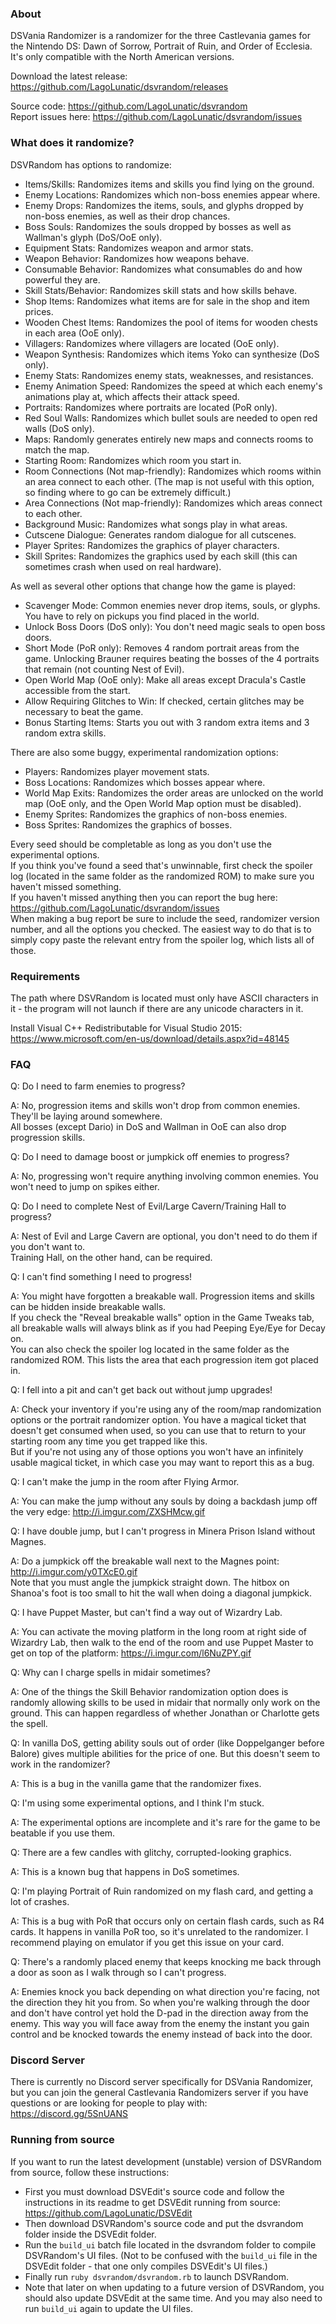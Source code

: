 
### About

DSVania Randomizer is a randomizer for the three Castlevania games for the Nintendo DS: Dawn of Sorrow, Portrait of Ruin, and Order of Ecclesia. It's only compatible with the North American versions.  

Download the latest release: https://github.com/LagoLunatic/dsvrandom/releases  

Source code: https://github.com/LagoLunatic/dsvrandom  
Report issues here: https://github.com/LagoLunatic/dsvrandom/issues  

### What does it randomize?

DSVRandom has options to randomize:  
* Items/Skills: Randomizes items and skills you find lying on the ground.  
* Enemy Locations: Randomizes which non-boss enemies appear where.  
* Enemy Drops: Randomizes the items, souls, and glyphs dropped by non-boss enemies, as well as their drop chances.  
* Boss Souls: Randomizes the souls dropped by bosses as well as Wallman's glyph (DoS/OoE only).  
* Equipment Stats: Randomizes weapon and armor stats.  
* Weapon Behavior: Randomizes how weapons behave.  
* Consumable Behavior: Randomizes what consumables do and how powerful they are.  
* Skill Stats/Behavior: Randomizes skill stats and how skills behave.  
* Shop Items: Randomizes what items are for sale in the shop and item prices.  
* Wooden Chest Items: Randomizes the pool of items for wooden chests in each area (OoE only).  
* Villagers: Randomizes where villagers are located (OoE only).  
* Weapon Synthesis: Randomizes which items Yoko can synthesize (DoS only).  
* Enemy Stats: Randomizes enemy stats, weaknesses, and resistances.  
* Enemy Animation Speed: Randomizes the speed at which each enemy's animations play at, which affects their attack speed.  
* Portraits: Randomizes where portraits are located (PoR only).  
* Red Soul Walls: Randomizes which bullet souls are needed to open red walls (DoS only).  
* Maps: Randomly generates entirely new maps and connects rooms to match the map.  
* Starting Room: Randomizes which room you start in.  
* Room Connections (Not map-friendly): Randomizes which rooms within an area connect to each other. (The map is not useful with this option, so finding where to go can be extremely difficult.)  
* Area Connections (Not map-friendly): Randomizes which areas connect to each other.  
* Background Music: Randomizes what songs play in what areas.  
* Cutscene Dialogue: Generates random dialogue for all cutscenes.  
* Player Sprites: Randomizes the graphics of player characters.  
* Skill Sprites: Randomizes the graphics used by each skill (this can sometimes crash when used on real hardware).  

As well as several other options that change how the game is played:  
* Scavenger Mode: Common enemies never drop items, souls, or glyphs. You have to rely on pickups you find placed in the world.  
* Unlock Boss Doors (DoS only): You don't need magic seals to open boss doors.  
* Short Mode (PoR only): Removes 4 random portrait areas from the game. Unlocking Brauner requires beating the bosses of the 4 portraits that remain (not counting Nest of Evil).  
* Open World Map (OoE only): Make all areas except Dracula's Castle accessible from the start.  
* Allow Requiring Glitches to Win: If checked, certain glitches may be necessary to beat the game.  
* Bonus Starting Items: Starts you out with 3 random extra items and 3 random extra skills.  

There are also some buggy, experimental randomization options:  
* Players: Randomizes player movement stats.  
* Boss Locations: Randomizes which bosses appear where.  
* World Map Exits: Randomizes the order areas are unlocked on the world map (OoE only, and the Open World Map option must be disabled).  
* Enemy Sprites: Randomizes the graphics of non-boss enemies.  
* Boss Sprites: Randomizes the graphics of bosses.  

Every seed should be completable as long as you don't use the experimental options.  
If you think you've found a seed that's unwinnable, first check the spoiler log (located in the same folder as the randomized ROM) to make sure you haven't missed something.  
If you haven't missed anything then you can report the bug here: https://github.com/LagoLunatic/dsvrandom/issues  
When making a bug report be sure to include the seed, randomizer version number, and all the options you checked. The easiest way to do that is to simply copy paste the relevant entry from the spoiler log, which lists all of those.  

### Requirements

The path where DSVRandom is located must only have ASCII characters in it - the program will not launch if there are any unicode characters in it.  

Install Visual C++ Redistributable for Visual Studio 2015: https://www.microsoft.com/en-us/download/details.aspx?id=48145  

### FAQ

Q: Do I need to farm enemies to progress?  

A: No, progression items and skills won't drop from common enemies. They'll be laying around somewhere.  
All bosses (except Dario) in DoS and Wallman in OoE can also drop progression skills.  

Q: Do I need to damage boost or jumpkick off enemies to progress?  

A: No, progressing won't require anything involving common enemies. You won't need to jump on spikes either.  

Q: Do I need to complete Nest of Evil/Large Cavern/Training Hall to progress?  

A: Nest of Evil and Large Cavern are optional, you don't need to do them if you don't want to.  
Training Hall, on the other hand, can be required.  

Q: I can't find something I need to progress!  

A: You might have forgotten a breakable wall. Progression items and skills can be hidden inside breakable walls.  
If you check the "Reveal breakable walls" option in the Game Tweaks tab, all breakable walls will always blink as if you had Peeping Eye/Eye for Decay on.  
You can also check the spoiler log located in the same folder as the randomized ROM. This lists the area that each progression item got placed in.  

Q: I fell into a pit and can't get back out without jump upgrades!  

A: Check your inventory if you're using any of the room/map randomization options or the portrait randomizer option. You have a magical ticket that doesn't get consumed when used, so you can use that to return to your starting room any time you get trapped like this.  
But if you're not using any of those options you won't have an infinitely usable magical ticket, in which case you may want to report this as a bug.  

Q: I can't make the jump in the room after Flying Armor.  

A: You can make the jump without any souls by doing a backdash jump off the very edge: http://i.imgur.com/ZXSHMcw.gif  

Q: I have double jump, but I can't progress in Minera Prison Island without Magnes.  

A: Do a jumpkick off the breakable wall next to the Magnes point: http://i.imgur.com/y0TXcE0.gif  
Note that you must angle the jumpkick straight down. The hitbox on Shanoa's foot is too small to hit the wall when doing a diagonal jumpkick.  

Q: I have Puppet Master, but can't find a way out of Wizardry Lab.  

A: You can activate the moving platform in the long room at right side of Wizardry Lab, then walk to the end of the room and use Puppet Master to get on top of the platform: https://i.imgur.com/l6NuZPY.gif  

Q: Why can I charge spells in midair sometimes?  

A: One of the things the Skill Behavior randomization option does is randomly allowing skills to be used in midair that normally only work on the ground. This can happen regardless of whether Jonathan or Charlotte gets the spell.  

Q: In vanilla DoS, getting ability souls out of order (like Doppelganger before Balore) gives multiple abilities for the price of one. But this doesn't seem to work in the randomizer?  

A: This is a bug in the vanilla game that the randomizer fixes.  

Q: I'm using some experimental options, and I think I'm stuck.  

A: The experimental options are incomplete and it's rare for the game to be beatable if you use them.  

Q: There are a few candles with glitchy, corrupted-looking graphics.  

A: This is a known bug that happens in DoS sometimes.  

Q: I'm playing Portrait of Ruin randomized on my flash card, and getting a lot of crashes.  

A: This is a bug with PoR that occurs only on certain flash cards, such as R4 cards. It happens in vanilla PoR too, so it's unrelated to the randomizer. I recommend playing on emulator if you get this issue on your card.  

Q: There's a randomly placed enemy that keeps knocking me back through a door as soon as I walk through so I can't progress.  

A: Enemies knock you back depending on what direction you're facing, not the direction they hit you from. So when you're walking through the door and don't have control yet hold the D-pad in the direction away from the enemy. This way you will face away from the enemy the instant you gain control and be knocked towards the enemy instead of back into the door.  

### Discord Server

There is currently no Discord server specifically for DSVania Randomizer, but you can join the general Castlevania Randomizers server if you have questions or are looking for people to play with:  
https://discord.gg/5SnUANS

### Running from source

If you want to run the latest development (unstable) version of DSVRandom from source, follow these instructions:  

* First you must download DSVEdit's source code and follow the instructions in its readme to get DSVEdit running from source: https://github.com/LagoLunatic/DSVEdit
* Then download DSVRandom's source code and put the dsvrandom folder inside the DSVEdit folder.
* Run the `build_ui` batch file located in the dsvrandom folder to compile DSVRandom's UI files. (Not to be confused with the `build_ui` file in the DSVEdit folder - that one only compiles DSVEdit's UI files.)
* Finally run `ruby dsvrandom/dsvrandom.rb` to launch DSVRandom.
* Note that later on when updating to a future version of DSVRandom, you should also update DSVEdit at the same time. And you may also need to run `build_ui` again to update the UI files.
